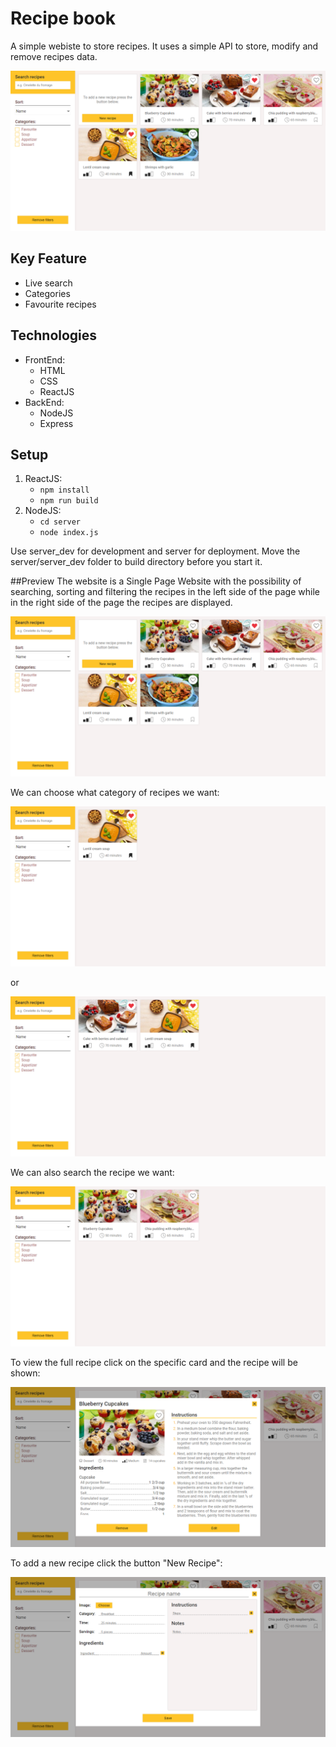 # Recipe book
A simple webiste to store recipes. It uses a simple API to store, modify and remove recipes data.

![Website Preview](/screenshots/recipe_book_list.png)

## Key Feature
- Live search
- Categories
- Favourite recipes

## Technologies
- FrontEnd: 
  - HTML
  - CSS
  - ReactJS
- BackEnd:
  - NodeJS
  - Express

## Setup
1. ReactJS:
   * `npm install`
   * `npm run build`
2. NodeJS:
   * `cd server`
   * `node index.js`
 
Use server_dev for development and server for deployment. Move the server/server_dev folder to build directory before you start it.

##Preview
The website is a Single Page Website with the possibility of searching, sorting and filtering the recipes in the left side of the page while in the right side of the page the recipes are displayed.

![Website Welcome Screen](/screenshots/recipe_book_list.png)

We can choose what category of recipes we want:

![Website Category](/screenshots/recipe_book_category.png)

or

![Website favourite](/screenshots/recipe_book_favourite.png)

We can also search the recipe we want:

![Website search](/screenshots/recipe_book_search.png)

To view the full recipe click on the specific card and the recipe will be shown:

![Website recipe](/screenshots/recipe_book_recipe.png)

To add a new recipe click the button "New Recipe":

![Website add recipe](/screenshots/recipe_book_add.png)
